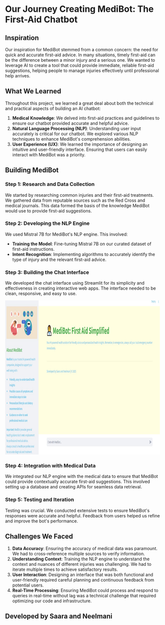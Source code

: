 # Our Journey Creating MediBot: The First-Aid Chatbot

## Inspiration

Our inspiration for MediBot stemmed from a common concern: the need for quick and accurate first-aid advice. In many situations, timely first-aid can be the difference between a minor injury and a serious one. We wanted to leverage AI to create a tool that could provide immediate, reliable first-aid suggestions, helping people to manage injuries effectively until professional help arrives.

## What We Learned

Throughout this project, we learned a great deal about both the technical and practical aspects of building an AI chatbot:

1. **Medical Knowledge**: We delved into first-aid practices and guidelines to ensure our chatbot provided accurate and helpful advice.
2. **Natural Language Processing (NLP)**: Understanding user input accurately is critical for our chatbot. We explored various NLP techniques to enhance MediBot's comprehension abilities.
3. **User Experience (UX)**: We learned the importance of designing an intuitive and user-friendly interface. Ensuring that users can easily interact with MediBot was a priority.

## Building MediBot



### Step 1: Research and Data Collection

We started by researching common injuries and their first-aid treatments. We gathered data from reputable sources such as the Red Cross and medical journals. This data formed the basis of the knowledge MediBot would use to provide first-aid suggestions.

### Step 2: Developing the NLP Engine

We used Mistral 7B for MediBot's NLP engine. This involved:

- **Training the Model**: Fine-tuning Mistral 7B on our curated dataset of first-aid instructions.
- **Intent Recognition**: Implementing algorithms to accurately identify the type of injury and the relevant first-aid advice.

### Step 3: Building the Chat Interface

We developed the chat interface using Streamlit for its simplicity and effectiveness in creating interactive web apps. The interface needed to be clean, responsive, and easy to use.

<div align="center">
    <img src="./MediBot_UI.jpg" alt="MediBot" width="1000" height="500"/>
</div>

### Step 4: Integration with Medical Data

We integrated our NLP engine with the medical data to ensure that MediBot could provide contextually accurate first-aid suggestions. This involved setting up a database and creating APIs for seamless data retrieval.

### Step 5: Testing and Iteration

Testing was crucial. We conducted extensive tests to ensure MediBot's responses were accurate and helpful. Feedback from users helped us refine and improve the bot's performance.



## Challenges We Faced

1. **Data Accuracy**: Ensuring the accuracy of medical data was paramount. We had to cross-reference multiple sources to verify information.
2. **Understanding Context**: Training the NLP engine to understand the context and nuances of different injuries was challenging. We had to iterate multiple times to achieve satisfactory results.
3. **User Interaction**: Designing an interface that was both functional and user-friendly required careful planning and continuous feedback from potential users.
4. **Real-Time Processing**: Ensuring MediBot could process and respond to queries in real-time without lag was a technical challenge that required optimizing our code and infrastructure.


## Developed by Saara and Neelmani 
